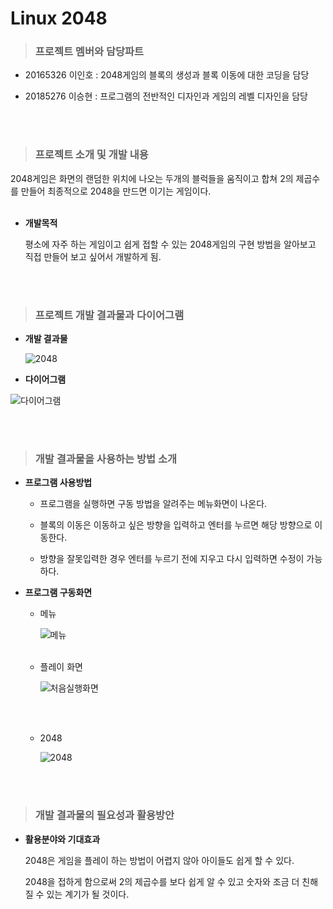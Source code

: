 # Linux 2048
> ### 프로젝트 멤버와 담당파트

- 20165326 이인호 : 2048게임의 블록의 생성과 블록 이동에 대한 코딩을 담당

- 20185276 이승현 : 프로그램의 전반적인 디자인과 게임의 레벨 디자인을 담당

<br>
<br>

>### 프로젝트 소개 및 개발 내용

  2048게임은 화면의 랜덤한 위치에 나오는 두개의 블럭들을 움직이고 합쳐 2의 제곱수를 만들어 최종적으로 2048을 만드면 이기는 게임이다. 
  <br>
  <br>

* **개발목적**

  평소에 자주 하는 게임이고 쉽게 접할 수 있는 2048게임의 구현 방법을 알아보고 직접 만들어 보고 싶어서 개발하게 됨.

<br>
<br>

>### 프로젝트 개발 결과물과 다이어그램

* **개발 결과물**

  ![2048](https://user-images.githubusercontent.com/82036757/144741570-d3c0e358-ad21-49ee-84b0-f50e5f1f7021.PNG)


* **다이어그램**

![다이어그램](https://user-images.githubusercontent.com/82036757/144738853-25c74f7e-34e0-4e72-a1b5-57f830221ce2.PNG)

<br>
<br>

>### 개발 결과물을 사용하는 방법 소개

* **프로그램 사용방법**

  - 프로그램을 실행하면 구동 방법을 알려주는 메뉴화면이 나온다.

  - 블록의 이동은 이동하고 싶은 방향을 입력하고 엔터를 누르면 해당 방향으로 이동한다. 

  - 방향을 잘못입력한 경우 엔터를 누르기 전에 지우고 다시 입력하면 수정이 가능하다.


* **프로그램 구동화면**
  - 메뉴
  
    ![메뉴](https://user-images.githubusercontent.com/82036757/144740712-4c6f00a8-0913-448c-8ced-18ace55b27de.PNG)
    <br>
    <br>
    
  - 플레이 화면
  
    ![처음실행화면](https://user-images.githubusercontent.com/82036757/144740840-57fefa5b-5d0e-4cf9-9fcb-21a6cc9e7650.PNG)
    
    <br>
    <br>
  - 2048
  
    ![2048](https://user-images.githubusercontent.com/82036757/144741549-df446b5b-f976-484e-b764-d2b475d10057.PNG)



<br>
<br>

>### 개발 결과물의 필요성과 활용방안

  * **활용분야와 기대효과**
  
    2048은 게임을 플레이 하는 방법이 어렵지 않아 아이들도 쉽게 할 수 있다. 

    2048을 접하게 함으로써 2의 제곱수를 보다 쉽게 알 수 있고 숫자와 조금 더 친해질 수 있는 계기가 될 것이다.
